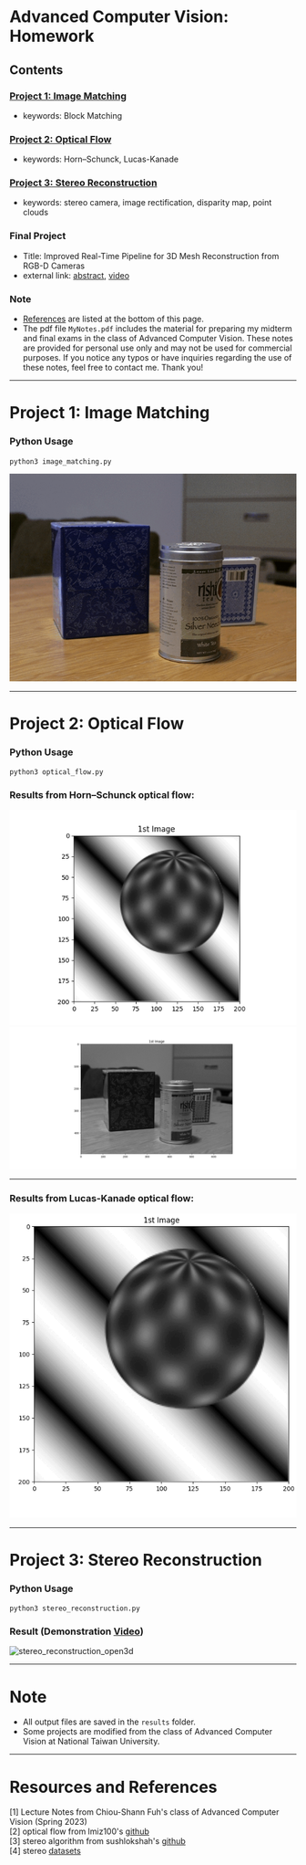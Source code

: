 # Advanced Computer Vision: Homework

## Contents
### [Project 1: Image Matching](#project-1-image-matching-1)
* keywords: Block Matching
### [Project 2: Optical Flow](#project-2-optical-flow-1)
* keywords: Horn–Schunck, Lucas-Kanade
### [Project 3: Stereo Reconstruction](#project-3-stereo-reconstruction-1)
* keywords: stereo camera, image rectification, disparity map, point clouds
### Final Project
* Title: Improved Real-Time Pipeline for 3D Mesh Reconstruction from RGB-D Cameras
* external link: [abstract](https://twwang97.github.io/publication/2009-10-01-paper-title-number-1), [video](https://youtu.be/tccfjy2j27w)
### Note
* [References](#note-1) are listed at the bottom of this page.
* The pdf file ```MyNotes.pdf``` includes the material for preparing my midterm and final exams in the class of Advanced Computer Vision. These notes are provided for personal use only and may not be used for commercial purposes. If you notice any typos or have inquiries regarding the use of these notes, feel free to contact me. Thank you!


---
# Project 1: Image Matching
### Python Usage
```
python3 image_matching.py
```
![animation_motion_with_block](results_image_matching/animation_motion_with_block.gif)

---
# Project 2: Optical Flow
### Python Usage
```
python3 optical_flow.py
```
### Results from Horn–Schunck optical flow: <br>
![sphere_hs_flow](results_optical_flow/sphere/hs_flow.gif)
![table_hs_flow](results_optical_flow/table/flow.gif)

---

### Results from Lucas-Kanade optical flow: <br>
![sphere_lk_flow](results_optical_flow/sphere/lk_flow.gif)

---
# Project 3: Stereo Reconstruction
### Python Usage
```
python3 stereo_reconstruction.py
```
### Result (Demonstration [Video](https://youtu.be/aQThOlFRNxc))
![stereo_reconstruction_open3d](results_stereo_reconstruction/stereo_open3d.gif)

---
# Note
* All output files are saved in the `results` folder. 
* Some projects are modified from the class of Advanced Computer Vision at National Taiwan University.

---
# Resources and References
[1] Lecture Notes from Chiou-Shann Fuh's class of Advanced Computer Vision (Spring 2023) <br>
[2] optical flow from lmiz100's [github](https://github.com/lmiz100/Optical-flow-Horn-Schunck-method) <br>
[3] stereo algorithm from sushlokshah's [github](https://github.com/sushlokshah/stereo-reconstruction) <br>
[4] stereo [datasets](https://vision.middlebury.edu/stereo/data/scenes2014/) <br>
